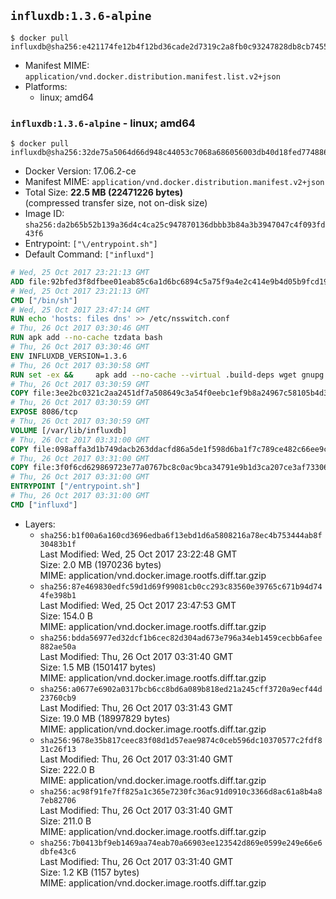## `influxdb:1.3.6-alpine`

```console
$ docker pull influxdb@sha256:e421174fe12b4f12bd36cade2d7319c2a8fb0c93247828db8cb74553f49f3caf
```

-	Manifest MIME: `application/vnd.docker.distribution.manifest.list.v2+json`
-	Platforms:
	-	linux; amd64

### `influxdb:1.3.6-alpine` - linux; amd64

```console
$ docker pull influxdb@sha256:32de75a5064d66d948c44053c7068a686056003db40d18fed7748865d43610f1
```

-	Docker Version: 17.06.2-ce
-	Manifest MIME: `application/vnd.docker.distribution.manifest.v2+json`
-	Total Size: **22.5 MB (22471226 bytes)**  
	(compressed transfer size, not on-disk size)
-	Image ID: `sha256:da2b65b52b139a36d4c4ca25c947870136dbbb3b84a3b3947047c4f093fd43f6`
-	Entrypoint: `["\/entrypoint.sh"]`
-	Default Command: `["influxd"]`

```dockerfile
# Wed, 25 Oct 2017 23:21:13 GMT
ADD file:92bfed3f8dfbee01eab85c6a1d6bc6894c5a75f9a4e2c414e9b4d05b9fcd19d0 in / 
# Wed, 25 Oct 2017 23:21:13 GMT
CMD ["/bin/sh"]
# Wed, 25 Oct 2017 23:47:14 GMT
RUN echo 'hosts: files dns' >> /etc/nsswitch.conf
# Thu, 26 Oct 2017 03:30:46 GMT
RUN apk add --no-cache tzdata bash
# Thu, 26 Oct 2017 03:30:46 GMT
ENV INFLUXDB_VERSION=1.3.6
# Thu, 26 Oct 2017 03:30:58 GMT
RUN set -ex &&     apk add --no-cache --virtual .build-deps wget gnupg tar ca-certificates &&     update-ca-certificates &&     for key in         05CE15085FC09D18E99EFB22684A14CF2582E0C5 ;     do         gpg --keyserver ha.pool.sks-keyservers.net --recv-keys "$key" ||         gpg --keyserver pgp.mit.edu --recv-keys "$key" ||         gpg --keyserver keyserver.pgp.com --recv-keys "$key" ;     done &&     wget -q https://dl.influxdata.com/influxdb/releases/influxdb-${INFLUXDB_VERSION}-static_linux_amd64.tar.gz.asc &&     wget -q https://dl.influxdata.com/influxdb/releases/influxdb-${INFLUXDB_VERSION}-static_linux_amd64.tar.gz &&     gpg --batch --verify influxdb-${INFLUXDB_VERSION}-static_linux_amd64.tar.gz.asc influxdb-${INFLUXDB_VERSION}-static_linux_amd64.tar.gz &&     mkdir -p /usr/src &&     tar -xzf influxdb-${INFLUXDB_VERSION}-static_linux_amd64.tar.gz &&     chmod +x /usr/bin/influx_inspect /usr/bin/influx_stress /usr/bin/influxd /usr/bin/influx_tsm /usr/bin/influx &&     rm -rf *.tar.gz* /usr/src /root/.gnupg /etc/influxdb/influxdb.conf &&     apk del .build-deps
# Thu, 26 Oct 2017 03:30:59 GMT
COPY file:3ee2bc0321c2aa2451df7a508649c3a54f0eebc1ef9b8a24967c58105b4d3160 in /etc/influxdb/influxdb.conf 
# Thu, 26 Oct 2017 03:30:59 GMT
EXPOSE 8086/tcp
# Thu, 26 Oct 2017 03:30:59 GMT
VOLUME [/var/lib/influxdb]
# Thu, 26 Oct 2017 03:31:00 GMT
COPY file:098affa3d1b749dacb263ddacfd86a5de1f598d6ba1f7c789ce482c66ee9c80b in /entrypoint.sh 
# Thu, 26 Oct 2017 03:31:00 GMT
COPY file:3f0f6cd629869723e77a0767bc8c0ac9bca34791e9b1d3ca207ce3af73306205 in /init-influxdb.sh 
# Thu, 26 Oct 2017 03:31:00 GMT
ENTRYPOINT ["/entrypoint.sh"]
# Thu, 26 Oct 2017 03:31:00 GMT
CMD ["influxd"]
```

-	Layers:
	-	`sha256:b1f00a6a160cd3696edba6f13ebd1d6a5808216a78ec4b753444ab8f30483b1f`  
		Last Modified: Wed, 25 Oct 2017 23:22:48 GMT  
		Size: 2.0 MB (1970236 bytes)  
		MIME: application/vnd.docker.image.rootfs.diff.tar.gzip
	-	`sha256:87e469830edfc59d1d69f99081cb0cc293c83560e39765c671b94d744fe398b1`  
		Last Modified: Wed, 25 Oct 2017 23:47:53 GMT  
		Size: 154.0 B  
		MIME: application/vnd.docker.image.rootfs.diff.tar.gzip
	-	`sha256:bdda56977ed32dcf1b6cec82d304ad673e796a34eb1459cecbb6afee882ae50a`  
		Last Modified: Thu, 26 Oct 2017 03:31:40 GMT  
		Size: 1.5 MB (1501417 bytes)  
		MIME: application/vnd.docker.image.rootfs.diff.tar.gzip
	-	`sha256:a0677e6902a0317bcb6cc8bd6a089b818ed21a245cff3720a9ecf44d23760cb9`  
		Last Modified: Thu, 26 Oct 2017 03:31:43 GMT  
		Size: 19.0 MB (18997829 bytes)  
		MIME: application/vnd.docker.image.rootfs.diff.tar.gzip
	-	`sha256:9678e35b817ceec83f08d1d57eae9874c0ceb596dc10370577c2fdf831c26f13`  
		Last Modified: Thu, 26 Oct 2017 03:31:40 GMT  
		Size: 222.0 B  
		MIME: application/vnd.docker.image.rootfs.diff.tar.gzip
	-	`sha256:ac98f91fe7ff825a1c365e7230fc36ac91d0910c3366d8ac61a8b4a87eb82706`  
		Last Modified: Thu, 26 Oct 2017 03:31:40 GMT  
		Size: 211.0 B  
		MIME: application/vnd.docker.image.rootfs.diff.tar.gzip
	-	`sha256:7b0413bf9eb1469aa74eab70a66903ee123542d869e0599e249e66e6dbfe43c6`  
		Last Modified: Thu, 26 Oct 2017 03:31:40 GMT  
		Size: 1.2 KB (1157 bytes)  
		MIME: application/vnd.docker.image.rootfs.diff.tar.gzip
